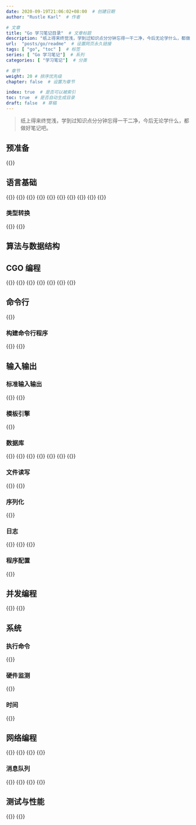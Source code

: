 ```yaml
---
date: 2020-09-19T21:06:02+08:00  # 创建日期
author: "Rustle Karl"  # 作者

# 文章
title: "Go 学习笔记目录"  # 文章标题
description: "纸上得来终觉浅，学到过知识点分分钟忘得一干二净，今后无论学什么，都做好笔记吧。"
url:  "posts/go/readme"  # 设置网页永久链接
tags: [ "go", "toc" ]  # 标签
series: [ "Go 学习笔记"]  # 系列
categories: [ "学习笔记"]  # 分类

# 章节
weight: 20 # 排序优先级
chapter: false  # 设置为章节

index: true  # 是否可以被索引
toc: true  # 是否自动生成目录
draft: false  # 草稿
---
```


> 纸上得来终觉浅，学到过知识点分分钟忘得一干二净，今后无论学什么，都做好笔记吧。

## 预准备

{{<card src="posts/go/doc/install">}}

## 语言基础

{{<card src="posts/go/abc/array">}}
{{<card src="posts/go/abc/string">}}
{{<card src="posts/go/abc/slice">}}
{{<card src="posts/go/abc/func">}}
{{<card src="posts/go/abc/method">}}
{{<card src="posts/go/abc/interface">}}
{{<card src="posts/go/abc/goroutine">}}
{{<card src="posts/go/abc/concurrent">}}
{{<card src="posts/go/abc/error">}}
{{<card src="posts/go/abc/attention">}}

### 类型转换

{{<card src="posts/go/abc/assert">}}
{{<card src="posts/go/libraries/standard/strconv">}}

## 算法与数据结构

## CGO 编程

{{<card src="posts/go/cgo/quickstart">}}
{{<card src="posts/go/cgo/intro">}}
{{<card src="posts/go/cgo/dll">}}
{{<card src="posts/go/cgo/func">}}
{{<card src="posts/go/cgo/link">}}
{{<card src="posts/go/cgo/type">}}
{{<card src="posts/go/cgo/internal">}}

## 命令行

{{<card src="posts/go/cmd/compile">}}

### 构建命令行程序

{{<card src="posts/go/libraries/tripartite/cobra">}}
{{<card src="posts/go/libraries/standard/flag">}}

## 输入输出

### 标准输入输出

{{<card src="posts/go/libraries/standard/bufio">}}
{{<card src="posts/go/libraries/standard/fmt">}}

### 模板引擎

{{<card src="posts/go/libraries/standard/template">}}

### 数据库

{{<card src="posts/go/libraries/tripartite/gorm">}}
{{<card src="posts/go/libraries/tripartite/sqlx">}}
{{<card src="posts/go/io/sqlite">}}
{{<card src="posts/go/libraries/tripartite/sqlcipher">}}
{{<card src="posts/go/io/mysql">}}
{{<card src="posts/go/io/redis">}}
{{<card src="posts/go/io/mongo">}}

### 文件读写

{{<card src="posts/go/libraries/tripartite/fsnotify">}}
{{<card src="posts/go/io/excel">}}

### 序列化

{{<card src="posts/go/libraries/standard/json">}}

### 日志

{{<card src="posts/go/libraries/standard/log">}}
{{<card src="posts/go/libraries/tripartite/logrus">}}
{{<card src="posts/go/libraries/tripartite/zap">}}

### 程序配置

{{<card src="posts/go/libraries/tripartite/viper">}}

## 并发编程

{{<card src="posts/go/libraries/standard/sync/pool">}}
{{<card src="posts/go/libraries/standard/context">}}

## 系统

### 执行命令

{{<card src="posts/go/libraries/standard/exec">}}

### 硬件监测

{{<card src="posts/go/libraries/tripartite/gopsutil">}}

### 时间

{{<card src="posts/go/libraries/standard/time">}}

## 网络编程

{{<card src="posts/go/web/http/cookie">}}
{{<card src="posts/go/web/http/httpclient">}}
{{<card src="posts/go/web/grpc">}}
{{<card src="posts/go/web/mqtt/intro">}}

### 消息队列

{{<card src="posts/go/web/mq/intro">}}
{{<card src="posts/go/web/mq/kafka">}}
{{<card src="posts/go/web/mq/nsq">}}
{{<card src="posts/go/web/mq/rabbitmq">}}

## 测试与性能

{{<card src="posts/go/doc/benchmark">}}
{{<card src="posts/go/doc/unittest">}}
